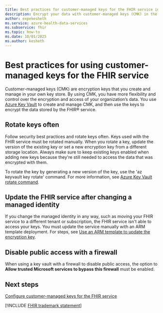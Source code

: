 ```yaml
---
title: Best practices for customer-managed keys for the FHIR service in Azure Health Data Services
description: Encrypt your data with customer-managed keys (CMK) in the FHIR service in Azure Health Data Services. Get tips on requirements, best practices, limitations, and troubleshooting.
author: expekesheth
ms.service: azure-health-data-services
ms.subservice: fhir
ms.topic: how-to
ms.date: 10/01/2025
ms.author: kesheth
---
```


# Best practices for using customer-managed keys for the FHIR service

Customer-managed keys (CMK) are encryption keys that you create and manage in your own key store. By using CMK, you have more flexibility and control over the encryption and access of your organization’s data. You use [Azure Key Vault](/azure/key-vault/) to create and manage CMK, and then use the keys to encrypt the data stored by the FHIR&reg; service. 

## Rotate keys often

Follow security best practices and rotate keys often. Keys used with the FHIR service must be rotated manually. When you rotate a key, update the version of the existing key or set a new encryption key from a different storage location. Always make sure to keep existing keys enabled when adding new keys because they're still needed to access the data that was encrypted with them.  

To rotate the key by generating a new version of the key, use the 'az keyvault key rotate' command. For more information, see [Azure Key Vault rotate command](/cli/azure/keyvault/key).

## Update the FHIR service after changing a managed identity

If you change the managed identity in any way, such as moving your FHIR service to a different tenant or subscription, the FHIR service isn't able to access your keys. You must update the service manually with an ARM template deployment. For steps, see [Use an ARM template to update the encryption key](configure-customer-managed-keys.md#update-the-key-by-using-an-arm-template).

## Disable public access with a firewall

When using a key vault with a firewall to disable public access, the option to **Allow trusted Microsoft services to bypass this firewall** must be enabled.

## Next steps

[Configure customer-managed keys for the FHIR service](configure-customer-managed-keys.md)

[!INCLUDE [FHIR trademark statement](../includes/healthcare-apis-fhir-trademark.md)]
